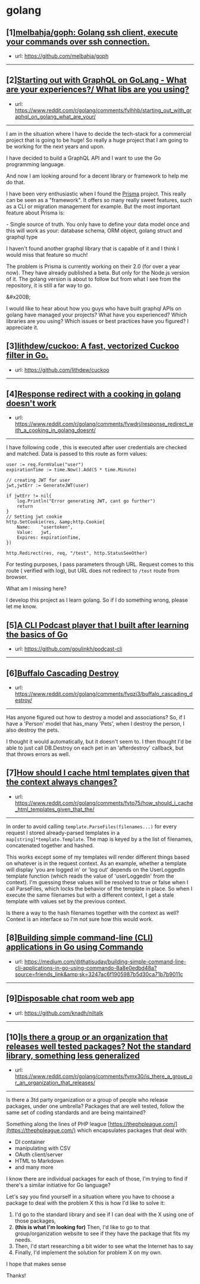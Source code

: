 # golang
## [1][melbahja/goph: Golang ssh client, execute your commands over ssh connection.](https://www.reddit.com/r/golang/comments/fvv1in/melbahjagoph_golang_ssh_client_execute_your/)
- url: https://github.com/melbahja/goph
---

## [2][Starting out with GraphQL on GoLang - What are your experiences?/ What libs are you using?](https://www.reddit.com/r/golang/comments/fvlhhb/starting_out_with_graphql_on_golang_what_are_your/)
- url: https://www.reddit.com/r/golang/comments/fvlhhb/starting_out_with_graphql_on_golang_what_are_your/
---
I am in the situation where I have to decide the tech-stack for a commercial project that is going to be huge! So really a huge project that I am going to be working for the next years and upon.

I have decided to build a GraphQL API and I want to use the Go programming language.

And now I am looking around for a decent library or framework to help me do that.

I have been very enthusiastic when I found the [Prisma](https://prisma.io) project. This really can be seen as a "framework". It offers so many really sweet features, such as a CLI or migration management for example. But the most important feature about Prisma is:

\- Single source of truth. You only have to define your data model once and this will work as your: database schema, ORM object, golang struct and graphql type

I haven't found another graphql library that is capable of it and I think I would miss that feature so much!

The problem is Prisma is currently working on their 2.0 (for over a year now). They have already published a beta. But only for the Node.js version of it. The golang version is about to follow but from what I see from the repository, it is still a far way to go.

&amp;#x200B;

I would like to hear about how you guys who have built graphql APIs on golang have managed your projects? What have you experienced? Which libraries are you using? Which issues or best practices have you figured? I appreciate it.
## [3][lithdew/cuckoo: A fast, vectorized Cuckoo filter in Go.](https://www.reddit.com/r/golang/comments/fvyihe/lithdewcuckoo_a_fast_vectorized_cuckoo_filter_in/)
- url: https://github.com/lithdew/cuckoo
---

## [4][Response redirect with a cooking in golang doesn't work](https://www.reddit.com/r/golang/comments/fvwdrj/response_redirect_with_a_cooking_in_golang_doesnt/)
- url: https://www.reddit.com/r/golang/comments/fvwdrj/response_redirect_with_a_cooking_in_golang_doesnt/
---
I have following code , this is executed after user credentials are checked and matched. Data is passed to this route as form values:

```
user := req.FormValue("user")
expirationTime := time.Now().Add(5 * time.Minute)

// creating JWT for user
jwt,jwtErr := GenerateJWT(user)

if jwtErr != nil{
	log.Println("Error generating JWT, cant go further")
	return
}
// Setting jwt cookie
http.SetCookie(res, &amp;http.Cookie{
	Name:    "usertoken",
	Value:   jwt,
	Expires: expirationTime,
})

http.Redirect(res, req, "/test", http.StatusSeeOther)
```

For testing purposes, I pass parameters through URL. Request comes to this route ( verified with log), but URL does not redirect to `/test` route from browser.

What am  I missing here?

I develop this project as I learn golang. So if I do something wrong, please let me know.
## [5][A CLI Podcast player that I built after learning the basics of Go](https://www.reddit.com/r/golang/comments/fvaa5r/a_cli_podcast_player_that_i_built_after_learning/)
- url: https://github.com/goulinkh/podcast-cli
---

## [6][Buffalo Cascading Destroy](https://www.reddit.com/r/golang/comments/fvqzi3/buffalo_cascading_destroy/)
- url: https://www.reddit.com/r/golang/comments/fvqzi3/buffalo_cascading_destroy/
---
Has anyone figured out how to destroy a model and associations? So, if I have a 'Person' model that has_many 'Pets', when I destroy the person, I also destroy the pets.

I thought it would automatically, but it doesn't seem to. I then thought I'd be able to just call DB.Destroy on each pet in an 'afterdestroy' callback, but that throws errors as well.
## [7][How should I cache html templates given that the context always changes?](https://www.reddit.com/r/golang/comments/fvto75/how_should_i_cache_html_templates_given_that_the/)
- url: https://www.reddit.com/r/golang/comments/fvto75/how_should_i_cache_html_templates_given_that_the/
---
In order to avoid calling `template.ParseFiles(filenames...)` for every request I stored already-parsed templates in a `map[string]*template.Template`. The map is keyed by a the list of filenames, concatenated together and hashed. 

This works except some of my templates will render different things based on whatever is in the request context. As an example, whether a template will display 'you are logged in' or 'log out' depends on the UserLoggedIn template function (which reads the value of 'userLoggedIn' from the context). I'm guessing these values will be resolved to true or false when I call ParseFiles, which locks the behavior of the template in place. So when I execute the same filenames but with a different context, I get a stale template with values set by the previous context.

Is there a way to the hash filenames together with the context as well? Context is an interface so I'm not sure how this would work.
## [8][Building simple command-line (CLI) applications in Go using Commando](https://www.reddit.com/r/golang/comments/fvlx7f/building_simple_commandline_cli_applications_in/)
- url: https://medium.com/@thatisuday/building-simple-command-line-cli-applications-in-go-using-commando-8a8e0edbd48a?source=friends_link&amp;sk=3247ac6f1905987b5d30ca71b7b9011c
---

## [9][Disposable chat room web app](https://www.reddit.com/r/golang/comments/fvcn0o/disposable_chat_room_web_app/)
- url: https://github.com/knadh/niltalk
---

## [10][Is there a group or an organization that releases well tested packages? Not the standard library, something less generalized](https://www.reddit.com/r/golang/comments/fvmx30/is_there_a_group_or_an_organization_that_releases/)
- url: https://www.reddit.com/r/golang/comments/fvmx30/is_there_a_group_or_an_organization_that_releases/
---
Is there a 3td party organization or a group of people who release packages, under one umbrella? Packages that are well tested, follow the same set of coding standards and are being maintained?

Something along the lines of PHP league [https://thephpleague.com/](https://thephpleague.com/) which encapsulates packages that deal with:

* DI container
* manipulating with CSV
* OAuth client/server
* HTML to Markdown
* and many more

I know there are individual packages for each of those, I'm trying to find if there's a similar initiative for Go language?

Let's say you find yourself in a situation where you have to choose a package to deal with the problem X this is how I'd like to solve it:

1. I'd go to the standard library and see if I can deal with the X using one of those packages, 
2. **(this is what I'm looking for)** Then, I'd like to go to that group/organization website to see if they have the package that fits my needs.
3. Then, I'd start researching a bit wider to see what the Internet has to say
4. Finally, I'd implement the solution for problem X on my own.

I hope that makes sense

Thanks!
